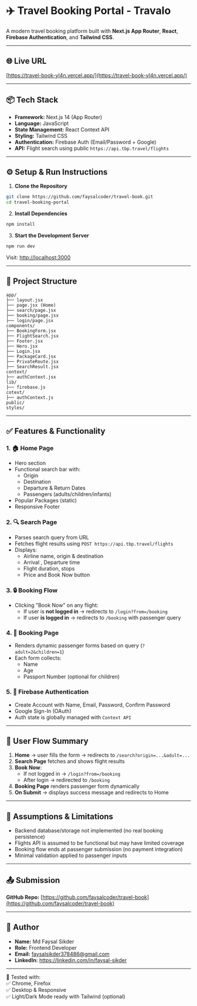 # ✈️ Travel Booking Portal - Travalo

A modern travel booking platform built with **Next.js App Router**, **React**, **Firebase Authentication**, and **Tailwind CSS**. 

---

## 🌐 Live URL

[https://travel-book-yl4n.vercel.app/](https://travel-book-yl4n.vercel.app/)

---

## 📦 Tech Stack

- **Framework:** Next.js 14 (App Router)
- **Language:** JavaScript
- **State Management:** React Context API
- **Styling:** Tailwind CSS
- **Authentication:** Firebase Auth (Email/Password + Google)
- **API:** Flight search using public `https://api.tbp.travel/flights`

---

## ⚙️ Setup & Run Instructions

1. **Clone the Repository**

```bash
git clone https://github.com/faysalcoder/travel-book.git
cd travel-booking-portal
```

2. **Install Dependencies**

```bash
npm install
```

3. **Start the Development Server**

```bash
npm run dev
```

Visit: [http://localhost:3000](http://localhost:3000)

---

## 📄 Project Structure

```
app/
├── layout.jsx
├── page.jsx (Home)
├── search/page.jsx
├── booking/page.jsx
├── login/page.jsx
components/
├── BookingForm.jsx
├── FlightSearch.jsx
├── Footer.jsx
├── Hero.jsx
├── Login.jsx
├── PackageCard.jsx
├── PrivateRoute.jsx
├── SearchResult.jsx
context/
├── authContext.jsx
lib/
├── firebase.js
cotext/
├── authContext.js
public/
styles/
```

---

## ✅ Features & Functionality

### 1. 🏠 Home Page

- Hero section
- Functional search bar with:
  - Origin
  - Destination
  - Departure & Return Dates
  - Passengers (adults/children/infants)
- Popular Packages (static)
- Responsive Footer

### 2. 🔍 Search Page

- Parses search query from URL
- Fetches flight results using `POST https://api.tbp.travel/flights`
- Displays:
  - Airline name, origin & destination
  - Arrival , Departure time
  - Flight duration, stops
  - Price and Book Now button

### 3. 🔒 Booking Flow

- Clicking "Book Now" on any flight:
  - If user is **not logged in** → redirects to `/login?from=/booking`
  - If user **is logged in** → redirects to `/booking` with passenger query

### 4. 🧾 Booking Page

- Renders dynamic passenger forms based on query (`?adult=2&children=1`)
- Each form collects:
  - Name
  - Age
  - Passport Number (optional for children)

### 5. 🔐 Firebase Authentication

- Create Account with Name, Email, Password, Confirm Password
- Google Sign-In (OAuth)
- Auth state is globally managed with `Context API`

---

## 🔄 User Flow Summary

1. **Home** → user fills the form → redirects to `/search?origin=...&adult=...`
2. **Search Page** fetches and shows flight results
3. **Book Now**:
   - If not logged in → `/login?from=/booking`
   - After login → redirected to `/booking`
4. **Booking Page** renders passenger form dynamically
5. **On Submit** → displays success message and redirects to Home

---

## 📌 Assumptions & Limitations

- Backend database/storage not implemented (no real booking persistence)
- Flights API is assumed to be functional but may have limited coverage
- Booking flow ends at passenger submission (no payment integration)
- Minimal validation applied to passenger inputs

---

## 📤 Submission

**GitHub Repo:** [https://github.com/faysalcoder/travel-book](https://github.com/faysalcoder/travel-book)

---

## 👤 Author

- **Name:** Md Faysal Sikder
- **Role:** Frontend Developer
- **Email:** faysalsikder378486@gmail.com
- **LinkedIn:** https://linkedin.com/in/faysal-sikder

---

🧪 Tested with:  
✅ Chrome, Firefox  
✅ Desktop & Responsive  
✅ Light/Dark Mode ready with Tailwind (optional)
